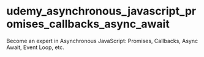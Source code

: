 # udemy_asynchronous_javascript_promises_callbacks_async_await
Become an expert in Asynchronous JavaScript: Promises, Callbacks, Async Await, Event Loop, etc.
